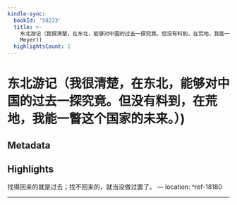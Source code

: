 ```yaml
---
kindle-sync:
  bookId: '58223'
  title: >-
    东北游记（我很清楚，在东北，能够对中国的过去一探究竟。但没有料到，在荒地，我能一瞥这个国家的未来。） (译文纪实) (迈克尔·麦尔(Michael
    Meyer))
  highlightsCount: 1
---
```

# 东北游记（我很清楚，在东北，能够对中国的过去一探究竟。但没有料到，在荒地，我能一瞥这个国家的未来。）)
## Metadata


## Highlights
找得回来的就是过去；找不回来的，就当没做过罢了。 — location: []() ^ref-18180

---
